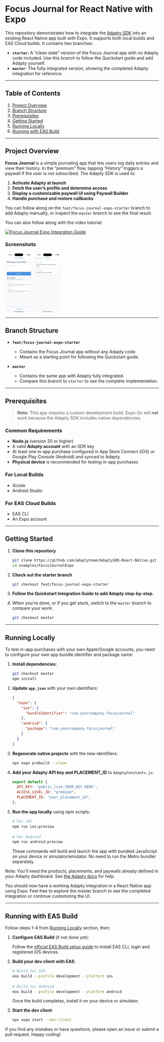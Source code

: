 # Focus Journal for React Native with Expo

This repository demonstrates how to integrate the [Adapty SDK](https://adapty.io) into an existing React Native app built with Expo. It supports both local builds and EAS Cloud builds. It contains two branches:

- **`starter`**: A “clean slate” version of the Focus Journal app with no Adapty code included. Use this branch to follow the Quickstart guide and add Adapty yourself.
- **`master`**: The fully integrated version, showing the completed Adapty integration for reference.

---

## Table of Contents

1. [Project Overview](#project-overview)  
2. [Branch Structure](#branch-structure)  
3. [Prerequisites](#prerequisites)  
4. [Getting Started](#getting-started)  
5. [Running Locally](#running-locally)  
6. [Running with EAS Build](#running-with-eas-build)  

---

## Project Overview

**Focus Journal** is a simple journaling app that lets users log daily entries and view their history. In the “premium” flow, tapping “History” triggers a paywall if the user is not subscribed. The Adapty SDK is used to:

1. **Activate Adapty at launch**  
2. **Fetch the user’s profile and determine access**  
3. **Display a customizable paywall UI using Paywall Builder**  
4. **Handle purchase and restore callbacks**  

You can follow along on the `feat/focus-journal-expo-starter` branch to add Adapty manually, or inspect the `master` branch to see the final result.

You can also follow along with the video tutorial:

[![Focus Journal Expo Integration Guide](https://img.youtube.com/vi/TtCJswpt2ms/hqdefault.jpg)](https://www.youtube.com/watch?v=TtCJswpt2ms)

### Screenshots

<p float="left">
  <img src="screenshots/main-screen.jpeg" width="90" alt="Main Screen" />
  <img src="screenshots/history-screen.jpeg" width="90" alt="History Screen" />
</p>

---

## Branch Structure

- **`feat/focus-journal-expo-starter`**  
  - Contains the Focus Journal app without any Adapty code.  
  - Meant as a starting point for following the Quickstart guide.  

- **`master`**  
  - Contains the same app with Adapty fully integrated.  
  - Compare this branch to `starter` to see the complete implementation.  

---

## Prerequisites

> **Note:** This app requires a custom development build. Expo Go will **not** work because the Adapty SDK includes native dependencies.

### Common Requirements
- **Node.js** (version 20 or higher)
- A valid **Adapty account** with an SDK key
- At least one in-app purchase configured in App Store Connect (iOS) or Google Play Console (Android) and synced to Adapty
- **Physical device** is recommended for testing in-app purchases

### For Local Builds
- Xcode
- Android Studio

### For EAS Cloud Builds
- EAS CLI
- An Expo account  

---

## Getting Started

1. **Clone this repository**  
   ```bash
   git clone https://github.com/adaptyteam/AdaptySDK-React-Native.git
   cd examples/FocusJournalExpo
   ```

2. **Check out the starter branch**  
   ```bash
   git checkout feat/focus-journal-expo-starter
   ```

3. **Follow the Quickstart Integration Guide to add Adapty step-by-step.**

4. When you're done, or if you get stuck, switch to the `master` branch to compare your work:  
   ```bash
   git checkout master
   ```

---

## Running Locally

To test in-app purchases with your own Apple/Google accounts, you need to configure your own app bundle identifier and package name:

1. **Install dependencies**:
   ```bash
   git checkout master
   npm install
   ```

2. **Update `app.json`** with your own identifiers:
   ```json
   {
     "expo": {
       "ios": {
         "bundleIdentifier": "com.yourcompany.focusjournal"
       },
       "android": {
         "package": "com.yourcompany.focusjournal"
       }
     }
   }
   ```

3. **Regenerate native projects** with the new identifiers:
   ```bash
   npx expo prebuild --clean
   ```
   

4. **Add your Adapty API key and PLACEMENT_ID** to `AdaptyConstants.js`:
   ```javascript
   export default {
     API_KEY: "public_live_YOUR_KEY_HERE",
     ACCESS_LEVEL_ID: "premium",
     PLACEMENT_ID: "your_placement_id",
   };
   ```

5. **Run the app locally** using npm scripts:
   ```bash
   # For iOS
   npm run ios:preview

   # For Android
   npm run android:preview
   ```
   
   These commands will build and launch the app with bundled JavaScript on your device or simulator/emulator. No need to run the Metro bundler separately.

Note: You'll need the products, placements, and paywalls already defined in your Adapty dashboard. See [the Adapty docs](https://adapty.io/docs/) for help.

You should now have a working Adapty integration in a React Native app using Expo. Feel free to explore the master branch to see the completed integration or continue customizing the UI.

---

## Running with EAS Build

Follow steps 1-4 from [Running Locally](#running-locally) section, then:

1. **Configure EAS Build** (if not done yet):
   
   Follow the [official EAS Build setup guide](https://docs.expo.dev/tutorial/eas/configure-development-build/) to install EAS CLI, login and registered iOS devices.

2. **Build your dev client with EAS**:
   ```bash
   # Build for iOS
   eas build --profile development --platform ios

   # Build for Android
   eas build --profile development --platform android
   ```

   Once the build completes, install it on your device or simulator.

3. **Start the dev client**:
   ```bash
   npx expo start --dev-client
   ```

If you find any mistakes or have questions, please open an issue or submit a pull request. Happy coding!
